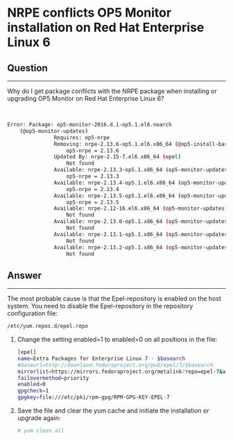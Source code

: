 # NRPE conflicts OP5 Monitor installation on Red Hat Enterprise Linux 6

## Question

* * * * *

Why do I get package conflicts with the NRPE package when installing or upgrading OP5 Monitor on Red Hat Enterprise Linux 6?

 

``` {.bash data-syntaxhighlighter-params="brush: bash; gutter: false; theme: Confluence" data-theme="Confluence" style="brush: bash; gutter: false; theme: Confluence"}
Error: Package: op5-monitor-2016.d.1-op5.1.el6.noarch
    (@op5-monitor-updates)
               Requires: op5-nrpe
               Removing: nrpe-2.13.6-op5.1.el6.x86_64 (@op5-install-base)
                   op5-nrpe = 2.13.6
               Updated By: nrpe-2.15-7.el6.x86_64 (epel)
                   Not found
               Available: nrpe-2.13.3-op5.1.x86_64 (op5-monitor-updates)
                   op5-nrpe = 2.13.3
               Available: nrpe-2.13.4-op5.1.el6.x86_64 (op5-monitor-updates)
                   op5-nrpe = 2.13.4
               Available: nrpe-2.13.5-op5.1.el6.x86_64 (op5-monitor-updates)
                   op5-nrpe = 2.13.5
               Available: nrpe-2.12-16.el6.x86_64 (op5-monitor-updates)
                   Not found
               Available: nrpe-2.13.0-op5.1.x86_64 (op5-monitor-updates)
                   Not found
               Available: nrpe-2.13.1-op5.1.x86_64 (op5-monitor-updates)
                   Not found
               Available: nrpe-2.13.2-op5.1.x86_64 (op5-monitor-updates)
                   Not found
```

## Answer

* * * * *

The most probable cause is that the Epel-repository is enabled on the host system. You need to disable the Epel-repository in the repository configuration file:

``` {.bash data-syntaxhighlighter-params="brush: bash; gutter: false; theme: Confluence" data-theme="Confluence" style="brush: bash; gutter: false; theme: Confluence"}
/etc/yum.repos.d/epel.repo
```

1.  Change the setting enabled=1 to enabled=0 on all positions in the file:

    ``` {.bash data-syntaxhighlighter-params="brush: bash; gutter: false; theme: Confluence" data-theme="Confluence" style="brush: bash; gutter: false; theme: Confluence"}
    [epel]
    name=Extra Packages for Enterprise Linux 7 - $basearch
    #baseurl=http://download.fedoraproject.org/pub/epel/7/$basearch
    mirrorlist=https://mirrors.fedoraproject.org/metalink?repo=epel-7&arch=$basearch
    failovermethod=priority
    enabled=0
    gpgcheck=1
    gpgkey=file:///etc/pki/rpm-gpg/RPM-GPG-KEY-EPEL-7   
    ```

2.  Save the file and clear the yum cache and initiate the installation or upgrade again:

    ``` {.bash data-syntaxhighlighter-params="brush: bash; gutter: false; theme: Confluence" data-theme="Confluence" style="brush: bash; gutter: false; theme: Confluence"}
    # yum clean all
    ```

 

